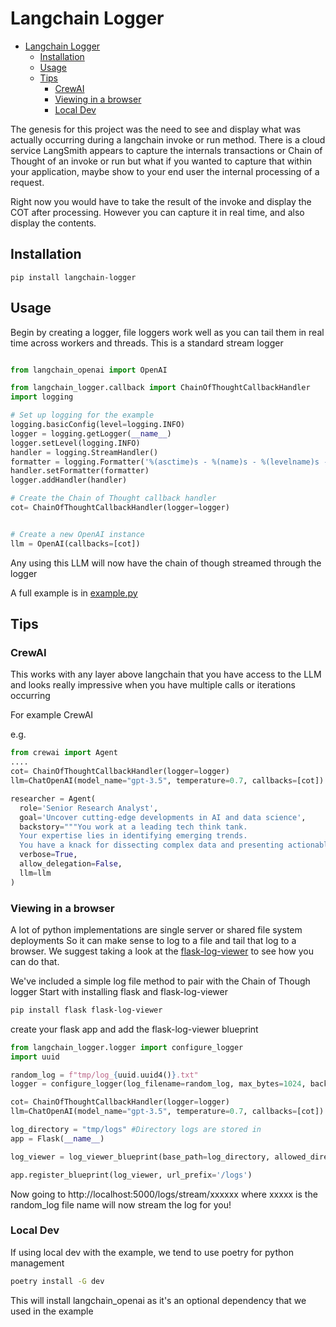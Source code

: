 # Langchain Logger 
- [Langchain Logger](#langchain-logger)
  - [Installation](#installation)
  - [Usage](#usage)
  - [Tips](#tips)
    - [CrewAI](#crewai)
    - [Viewing in a browser](#viewing-in-a-browser)
    - [Local Dev](#local-dev)


The genesis for this project was the need to see and display what was actually occurring during a langchain invoke or run method.
There is a cloud service LangSmith appears to capture the internals transactions or Chain of Thought of an invoke or run
but what if you wanted to capture that within your application, maybe show to your end user the internal processing of a request.

Right now you would have to take the result of the invoke and display the COT after processing. 
However you can capture it in real time, and also display the contents.

## Installation 

```
pip install langchain-logger
```


## Usage

Begin by creating a logger, file loggers work well as you can tail them in real time across workers and threads.
This is a standard stream logger

```python

from langchain_openai import OpenAI

from langchain_logger.callback import ChainOfThoughtCallbackHandler
import logging

# Set up logging for the example
logging.basicConfig(level=logging.INFO)
logger = logging.getLogger(__name__)
logger.setLevel(logging.INFO)
handler = logging.StreamHandler()
formatter = logging.Formatter('%(asctime)s - %(name)s - %(levelname)s - %(message)s')
handler.setFormatter(formatter)
logger.addHandler(handler)

# Create the Chain of Thought callback handler
cot= ChainOfThoughtCallbackHandler(logger=logger)


# Create a new OpenAI instance
llm = OpenAI(callbacks=[cot])
```


Any using this LLM will now have the chain of though streamed through the logger

A full example is in [example.py](blob/main/example.py)



## Tips

### CrewAI
This works with any layer above langchain that you have access to the LLM
and looks really impressive when you have multiple calls or iterations occurring 

For example CrewAI 

e.g.

```python
from crewai import Agent
....
cot= ChainOfThoughtCallbackHandler(logger=logger)
llm=ChatOpenAI(model_name="gpt-3.5", temperature=0.7, callbacks=[cot])

researcher = Agent(
  role='Senior Research Analyst',
  goal='Uncover cutting-edge developments in AI and data science',
  backstory="""You work at a leading tech think tank.
  Your expertise lies in identifying emerging trends.
  You have a knack for dissecting complex data and presenting actionable insights.""",
  verbose=True,
  allow_delegation=False,
  llm=llm
)
```

### Viewing in a browser

A lot of python implementations are single server or shared file system deployments
So it can make sense to log to a file and tail that log to a browser.
We suggest taking a look at the [flask-log-viewer](https://github.com/thevgergroup/flask-log-viewer) to see how you can do that.

We've included a simple log file method to pair with the Chain of Though logger
Start with installing flask and flask-log-viewer
```sh
pip install flask flask-log-viewer
```

create your flask app and add the flask-log-viewer blueprint

```python
from langchain_logger.logger import configure_logger
import uuid

random_log = f"tmp/log_{uuid.uuid4()}.txt"
logger = configure_logger(log_filename=random_log, max_bytes=1024, backup_count=1, max_age_days=3, formatter=None)

cot= ChainOfThoughtCallbackHandler(logger=logger)
llm=ChatOpenAI(model_name="gpt-3.5", temperature=0.7, callbacks=[cot])

log_directory = "tmp/logs" #Directory logs are stored in
app = Flask(__name__)

log_viewer = log_viewer_blueprint(base_path=log_directory, allowed_directories=[log_directory])

app.register_blueprint(log_viewer, url_prefix='/logs')
```

Now going to http://localhost:5000/logs/stream/xxxxxx where xxxxx is the random_log file name will now stream the log for you!



### Local Dev

If using local dev with the example, we tend to use poetry for python management

```sh
poetry install -G dev
```

This will install langchain_openai as it's an optional dependency that we used in the example